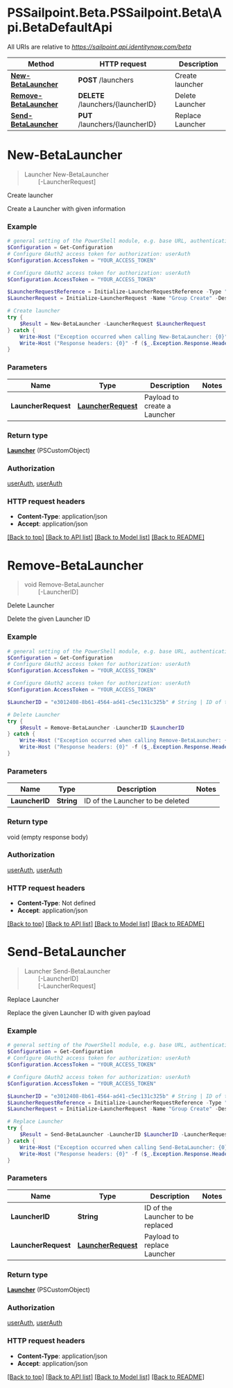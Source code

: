 # PSSailpoint.Beta.PSSailpoint.Beta\Api.BetaDefaultApi

All URIs are relative to *https://sailpoint.api.identitynow.com/beta*

Method | HTTP request | Description
------------- | ------------- | -------------
[**New-BetaLauncher**](BetaDefaultApi.md#New-BetaLauncher) | **POST** /launchers | Create launcher
[**Remove-BetaLauncher**](BetaDefaultApi.md#Remove-BetaLauncher) | **DELETE** /launchers/{launcherID} | Delete Launcher
[**Send-BetaLauncher**](BetaDefaultApi.md#Send-BetaLauncher) | **PUT** /launchers/{launcherID} | Replace Launcher


<a id="New-BetaLauncher"></a>
# **New-BetaLauncher**
> Launcher New-BetaLauncher<br>
> &nbsp;&nbsp;&nbsp;&nbsp;&nbsp;&nbsp;&nbsp;&nbsp;[-LauncherRequest] <PSCustomObject><br>

Create launcher

Create a Launcher with given information

### Example
```powershell
# general setting of the PowerShell module, e.g. base URL, authentication, etc
$Configuration = Get-Configuration
# Configure OAuth2 access token for authorization: userAuth
$Configuration.AccessToken = "YOUR_ACCESS_TOKEN"

# Configure OAuth2 access token for authorization: userAuth
$Configuration.AccessToken = "YOUR_ACCESS_TOKEN"

$LauncherRequestReference = Initialize-LauncherRequestReference -Type "WORKFLOW" -Id "2fd6ff94-2081-4d29-acbc-83a0a2f744a5"
$LauncherRequest = Initialize-LauncherRequest -Name "Group Create" -Description "Create a new Active Directory Group" -Type "INTERACTIVE_PROCESS" -Disabled $false -Reference $LauncherRequestReference -Config "{"workflowId" : "6b42d9be-61b6-46af-827e-ea29ba8aa3d9"}" # LauncherRequest | Payload to create a Launcher

# Create launcher
try {
    $Result = New-BetaLauncher -LauncherRequest $LauncherRequest
} catch {
    Write-Host ("Exception occurred when calling New-BetaLauncher: {0}" -f ($_.ErrorDetails | ConvertFrom-Json))
    Write-Host ("Response headers: {0}" -f ($_.Exception.Response.Headers | ConvertTo-Json))
}
```

### Parameters

Name | Type | Description  | Notes
------------- | ------------- | ------------- | -------------
 **LauncherRequest** | [**LauncherRequest**](LauncherRequest.md)| Payload to create a Launcher | 

### Return type

[**Launcher**](Launcher.md) (PSCustomObject)

### Authorization

[userAuth](../README.md#userAuth), [userAuth](../README.md#userAuth)

### HTTP request headers

 - **Content-Type**: application/json
 - **Accept**: application/json

[[Back to top]](#) [[Back to API list]](../README.md#documentation-for-api-endpoints) [[Back to Model list]](../README.md#documentation-for-models) [[Back to README]](../README.md)

<a id="Remove-BetaLauncher"></a>
# **Remove-BetaLauncher**
> void Remove-BetaLauncher<br>
> &nbsp;&nbsp;&nbsp;&nbsp;&nbsp;&nbsp;&nbsp;&nbsp;[-LauncherID] <String><br>

Delete Launcher

Delete the given Launcher ID

### Example
```powershell
# general setting of the PowerShell module, e.g. base URL, authentication, etc
$Configuration = Get-Configuration
# Configure OAuth2 access token for authorization: userAuth
$Configuration.AccessToken = "YOUR_ACCESS_TOKEN"

# Configure OAuth2 access token for authorization: userAuth
$Configuration.AccessToken = "YOUR_ACCESS_TOKEN"

$LauncherID = "e3012408-8b61-4564-ad41-c5ec131c325b" # String | ID of the Launcher to be deleted

# Delete Launcher
try {
    $Result = Remove-BetaLauncher -LauncherID $LauncherID
} catch {
    Write-Host ("Exception occurred when calling Remove-BetaLauncher: {0}" -f ($_.ErrorDetails | ConvertFrom-Json))
    Write-Host ("Response headers: {0}" -f ($_.Exception.Response.Headers | ConvertTo-Json))
}
```

### Parameters

Name | Type | Description  | Notes
------------- | ------------- | ------------- | -------------
 **LauncherID** | **String**| ID of the Launcher to be deleted | 

### Return type

void (empty response body)

### Authorization

[userAuth](../README.md#userAuth), [userAuth](../README.md#userAuth)

### HTTP request headers

 - **Content-Type**: Not defined
 - **Accept**: application/json

[[Back to top]](#) [[Back to API list]](../README.md#documentation-for-api-endpoints) [[Back to Model list]](../README.md#documentation-for-models) [[Back to README]](../README.md)

<a id="Send-BetaLauncher"></a>
# **Send-BetaLauncher**
> Launcher Send-BetaLauncher<br>
> &nbsp;&nbsp;&nbsp;&nbsp;&nbsp;&nbsp;&nbsp;&nbsp;[-LauncherID] <String><br>
> &nbsp;&nbsp;&nbsp;&nbsp;&nbsp;&nbsp;&nbsp;&nbsp;[-LauncherRequest] <PSCustomObject><br>

Replace Launcher

Replace the given Launcher ID with given payload

### Example
```powershell
# general setting of the PowerShell module, e.g. base URL, authentication, etc
$Configuration = Get-Configuration
# Configure OAuth2 access token for authorization: userAuth
$Configuration.AccessToken = "YOUR_ACCESS_TOKEN"

# Configure OAuth2 access token for authorization: userAuth
$Configuration.AccessToken = "YOUR_ACCESS_TOKEN"

$LauncherID = "e3012408-8b61-4564-ad41-c5ec131c325b" # String | ID of the Launcher to be replaced
$LauncherRequestReference = Initialize-LauncherRequestReference -Type "WORKFLOW" -Id "2fd6ff94-2081-4d29-acbc-83a0a2f744a5"
$LauncherRequest = Initialize-LauncherRequest -Name "Group Create" -Description "Create a new Active Directory Group" -Type "INTERACTIVE_PROCESS" -Disabled $false -Reference $LauncherRequestReference -Config "{"workflowId" : "6b42d9be-61b6-46af-827e-ea29ba8aa3d9"}" # LauncherRequest | Payload to replace Launcher

# Replace Launcher
try {
    $Result = Send-BetaLauncher -LauncherID $LauncherID -LauncherRequest $LauncherRequest
} catch {
    Write-Host ("Exception occurred when calling Send-BetaLauncher: {0}" -f ($_.ErrorDetails | ConvertFrom-Json))
    Write-Host ("Response headers: {0}" -f ($_.Exception.Response.Headers | ConvertTo-Json))
}
```

### Parameters

Name | Type | Description  | Notes
------------- | ------------- | ------------- | -------------
 **LauncherID** | **String**| ID of the Launcher to be replaced | 
 **LauncherRequest** | [**LauncherRequest**](LauncherRequest.md)| Payload to replace Launcher | 

### Return type

[**Launcher**](Launcher.md) (PSCustomObject)

### Authorization

[userAuth](../README.md#userAuth), [userAuth](../README.md#userAuth)

### HTTP request headers

 - **Content-Type**: application/json
 - **Accept**: application/json

[[Back to top]](#) [[Back to API list]](../README.md#documentation-for-api-endpoints) [[Back to Model list]](../README.md#documentation-for-models) [[Back to README]](../README.md)

